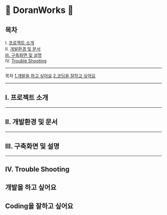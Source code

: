 # :newspaper: DoranWorks :newspaper:

## 목차
Ⅰ. [프로젝트 소개](#Ⅰ.-프로젝트-소개) <br>
Ⅱ. [개발환경 및 문서](#Ⅱ.-개발환경-및-문서) <br>
[Ⅲ. 구축화면 및 설명](#Ⅲ.-구축화면-및-설명) <br>
Ⅳ. [Trouble Shooting](#Ⅳ.-Trouble-Shooting)

---

목차
[1.개발을 하고 싶어요](#개발을-하고-싶어요)
[2.코딩을 잘하고 싶어요](#coding을-잘하고-싶어요)

---
## Ⅰ. 프로젝트 소개
---
## Ⅱ. 개발환경 및 문서
---
## Ⅲ. 구축화면 및 설명
---
## Ⅳ. Trouble Shooting


## 개발을 하고 싶어요
## Coding을 잘하고 싶어요
